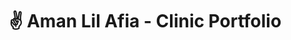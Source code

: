 ---
title: "✌ Aman Lil Afia - Clinic Portfolio"
snippet: "Aman Lil Afia is a clinic in Dubai, UAE. The website showcases their services and their team."
isDraft: false
image: {
    src: "/src/assets/project/aman-lil-afia/cover.png",
    alt: "Screenshots of Aman Lil Afia Clinic's Website",
}
category: "Portfolio"
isFeatured: true
tags: [Vanilla JS, PHP, Tailwind]
liveUrl: "https://amanlilafiaclinic.ae/"
releaseDate: "2023-10-01 10:00"
---